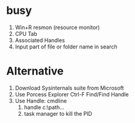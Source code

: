 # busy
1. Win+R resmon (resource monitor)
2. CPU Tab
3. Associated Handles
4. Input part of file or folder name in search

# Alternative
1. Download Sysinternals suite from Microsoft
1. Use Porcess Explorer Ctrl-F Find/Find Handle
1. Use Handle: cmdline
   1. handle c:\path...
   1. task manager to kill the PID 